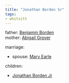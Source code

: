 ```yaml
---
title: "Jonathan Borden Sr"
tags:
- whitsitt
---
```


father: [Benjamin Borden](Benjamin%20Borden.md)  
mother: [Abigail Grover](Abigail%20Grover)

marriage:
  - spouse: [Mary Earle](Mary%20Earle)   

children:
  - [Jonathan Borden Jr](Jonathan%20Borden%20Jr.md)

